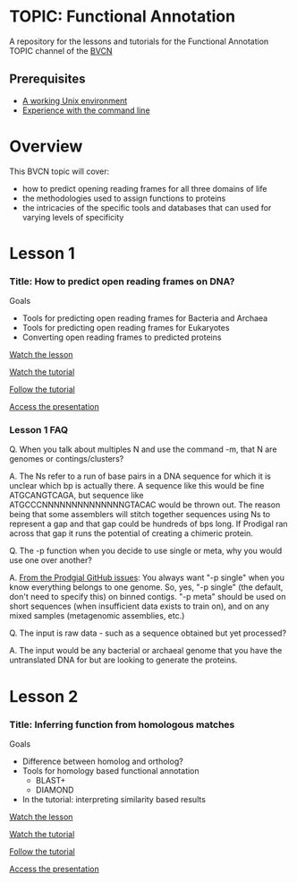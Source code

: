 # TOPIC: Functional Annotation
A repository for the lessons and tutorials for the Functional Annotation TOPIC channel of the [BVCN](https://biovcnet.github.io/)


## Prerequisites
* [A working Unix environment](https://github.com/biovcnet/biovcnet.github.io/wiki/1.-Setting-up-a-local-Linux-(or-Unix)-environment)
* [Experience with the command line](https://github.com/biovcnet/biovcnet.github.io/wiki/2.-Using-the-Command-line)

# Overview
This BVCN topic will cover:

* how to predict opening reading frames for all three domains of life
* the methodologies used to assign functions to proteins
* the intricacies of the specific tools and databases that can used for varying levels of specificity

# Lesson 1
### Title: How to predict open reading frames on DNA?
Goals

* Tools for predicting open reading frames for Bacteria and Archaea
* Tools for predicting open reading frames for Eukaryotes
* Converting open reading frames to predicted proteins

[Watch the lesson](https://youtu.be/uGjjN-q7N2E)

[Watch the tutorial](https://youtu.be/on2fZveY8sU)

[Follow the tutorial](https://github.com/biovcnet/topic-functional-annotation/blob/master/Lesson-1/README.md)

[Access the presentation](https://github.com/biovcnet/topic-functional-annotation/blob/master/Lesson-1/Lesson-1.pdf)

### Lesson 1 FAQ
Q. When you talk about multiples N and use the command -m, that N are genomes or contings/clusters?

A. The Ns refer to a run of base pairs in a DNA sequence for which it is unclear which bp is actually there. A sequence like this would be fine ATGCANGTCAGA, but sequence like ATGCCCNNNNNNNNNNNNNNGTACAC would be thrown out. The reason being that some assemblers will stitch together sequences using Ns to represent a gap and that gap could be hundreds of bps long. If Prodigal ran across that gap it runs the potential of creating a chimeric protein.

Q. The -p function when you decide to use single or meta, why you would use one over another?

A. [From the Prodgial GitHub issues](https://github.com/hyattpd/Prodigal/issues/57#issuecomment-536608100): You always want "-p single" when you know everything belongs to one genome. So, yes, "-p single" (the default, don't need to specify this) on binned contigs. "-p meta" should be used on short sequences (when insufficient data exists to train on), and on any mixed samples (metagenomic assemblies, etc.)

Q. The input is raw data - such as a sequence obtained but yet processed? 

A. The input would be any bacterial or archaeal genome that you have the untranslated DNA for but are looking to generate the proteins.

# Lesson 2
### Title: Inferring function from homologous matches

Goals

* Difference between homolog and ortholog?
* Tools for homology based functional annotation
    * BLAST+
    * DIAMOND
* In the tutorial: interpreting similarity based results

[Watch the lesson](https://www.youtube.com/watch?v=9bZkp7q19f0)

[Watch the tutorial](https://www.youtube.com/watch?v=oHg5SJYRHA0)

[Follow the tutorial](https://github.com/biovcnet/topic-functional-annotation/tree/master/Lesson-2)

[Access the presentation](https://github.com/biovcnet/topic-functional-annotation/blob/master/Lesson-2/Lesson-2.pdf)

